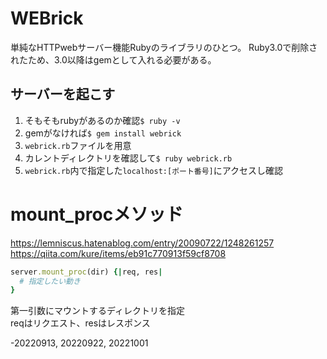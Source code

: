 # WEBrick  
単純なHTTPwebサーバー機能Rubyのライブラリのひとつ。 
Ruby3.0で削除されたため、3.0以降はgemとして入れる必要がある。 

## サーバーを起こす  
1. そもそもrubyがあるのか確認`$ ruby -v`  
2. gemがなければ`$ gem install webrick`  
3. `webrick.rb`ファイルを用意
4. カレントディレクトリを確認して`$ ruby webrick.rb`  
5. `webrick.rb`内で指定した`localhost:[ポート番号]`にアクセスし確認  

# mount_procメソッド  
https://lemniscus.hatenablog.com/entry/20090722/1248261257
https://qiita.com/kure/items/eb91c770913f59cf8708

```webrick.rb
server.mount_proc(dir) {|req, res|
  # 指定したい動き
}
```  
第一引数にマウントするディレクトリを指定  
reqはリクエスト、resはレスポンス  

-20220913, 20220922, 20221001